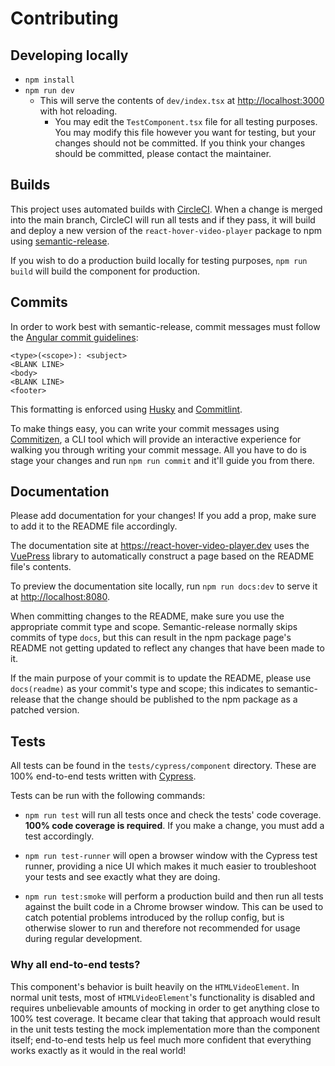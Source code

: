 # Contributing

## Developing locally

- `npm install`
- `npm run dev`
  - This will serve the contents of `dev/index.tsx` at <http://localhost:3000> with hot reloading.
    - You may edit the `TestComponent.tsx` file for all testing purposes.
      You may modify this file however you want for testing, but your changes
      should not be committed. If you think your changes should be committed,
      please contact the maintainer.

## Builds

This project uses automated builds with [CircleCI](https://app.circleci.com/pipelines/github/Gyanreyer/react-hover-video-player). When a change is merged into the main branch, CircleCI will run all tests and if they pass, it will build and deploy a new version of the `react-hover-video-player` package to npm using [semantic-release](https://semantic-release.gitbook.io/semantic-release/).

If you wish to do a production build locally for testing purposes, `npm run build` will build the component for production.

## Commits

In order to work best with semantic-release, commit messages must follow the [Angular commit guidelines](https://github.com/angular/angular.js/blob/master/DEVELOPERS.md#-git-commit-guidelines):

```text
<type>(<scope>): <subject>
<BLANK LINE>
<body>
<BLANK LINE>
<footer>
```

This formatting is enforced using [Husky](https://github.com/typicode/husky) and [Commitlint](https://github.com/conventional-changelog/commitlint).

To make things easy, you can write your commit messages using [Commitizen](https://github.com/commitizen/cz-cli), a CLI tool which will provide an interactive experience for walking you through writing your commit message. All you have to do is stage your changes and run `npm run commit` and it'll guide you from there.

## Documentation

Please add documentation for your changes! If you add a prop, make sure to add it to the README file accordingly.

The documentation site at <https://react-hover-video-player.dev> uses the [VuePress](https://vuepress.vuejs.org/) library to automatically construct a page based on the README file's contents.

To preview the documentation site locally, run `npm run docs:dev` to serve it at <http://localhost:8080>.

When committing changes to the README, make sure you use the appropriate commit type and scope. Semantic-release normally skips commits of type `docs`, but this can result
in the npm package page's README not getting updated to reflect any changes that have been made to it.

If the main purpose of your commit is to update the README, please use `docs(readme)` as your commit's type and scope; this indicates to semantic-release that the change
should be published to the npm package as a patched version.

## Tests

All tests can be found in the `tests/cypress/component` directory. These are 100% end-to-end tests written with [Cypress](https://github.com/cypress-io/cypress).

Tests can be run with the following commands:

- `npm run test` will run all tests once and check the tests' code coverage. **100% code coverage is required**. If you make a change, you must add a test accordingly.

- `npm run test-runner` will open a browser window with the Cypress test runner, providing a nice UI which makes it much easier to troubleshoot your tests and see exactly what they are doing.

- `npm run test:smoke` will perform a production build and then run all tests against the built code in a Chrome browser window. This can be used to catch potential problems introduced by the rollup config, but is otherwise slower to run and therefore not recommended for usage during regular development.

### Why all end-to-end tests?

This component's behavior is built heavily on the `HTMLVideoElement`.
In normal unit tests, most of `HTMLVideoElement`'s functionality is disabled and requires unbelievable amounts of mocking in order to get anything close to 100% test coverage. It became clear that taking that approach would result in the unit tests testing the mock implementation more than the component itself; end-to-end tests help us feel much more confident that everything works exactly as it would in the real world!
